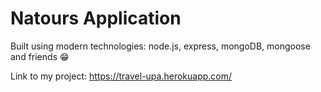 # Natours Application

Built using modern technologies: node.js, express, mongoDB, mongoose and friends 😁

Link to my project:
https://travel-upa.herokuapp.com/
